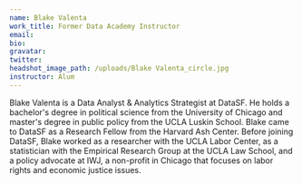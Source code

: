 ```yaml
---
name: Blake Valenta
work_title: Former Data Academy Instructor
email:
bio:
gravatar:
twitter:
headshot_image_path: /uploads/Blake Valenta_circle.jpg
instructor: Alum
---
```


Blake Valenta is a Data Analyst & Analytics Strategist at DataSF. He holds a bachelor's degree in political science from the University of Chicago and master's degree in public policy from the UCLA Luskin School. Blake came to DataSF as a Research Fellow from the Harvard Ash Center. Before joining DataSF, Blake worked as a researcher with the UCLA Labor Center, as a statistician with the Empirical Research Group at the UCLA Law School, and a policy advocate at IWJ, a non-profit in Chicago that focuses on labor rights and economic justice issues.
